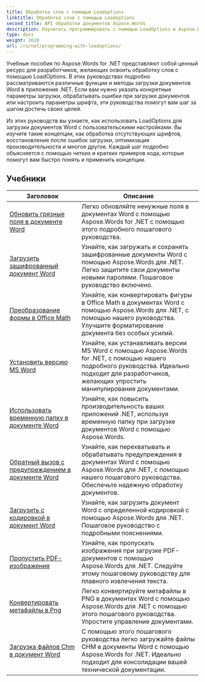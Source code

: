 ```yaml
---
title: Обработка слов с помощью Loadoptions
linktitle: Обработка слов с помощью Loadoptions
second_title: API обработки документов Aspose.Words
description: Научитесь программировать с помощью LoadOptions в Aspose.Words для .NET. Подробные руководства с примером кода для загрузки и настройки загрузки документов Word.
type: docs
weight: 1610
url: /ru/net/programming-with-loadoptions/
---
```

Учебные пособия по Aspose.Words for .NET представляют собой ценный ресурс для разработчиков, желающих освоить обработку слов с помощью LoadOptions. В этих руководствах подробно рассматриваются различные функции и методы загрузки документов Word в приложения .NET. Если вам нужно указать конкретные параметры загрузки, обрабатывать ошибки при загрузке документов или настроить параметры шрифта, эти руководства помогут вам шаг за шагом достичь своих целей.

Из этих руководств вы узнаете, как использовать LoadOptions для загрузки документов Word с пользовательскими настройками. Вы изучите такие концепции, как обработка отсутствующих шрифтов, восстановление после ошибок загрузки, оптимизация производительности и многое другое. Каждый шаг подробно объясняется с помощью четких и кратких примеров кода, которые помогут вам быстро понять и применить концепции.

 ## Учебники
| Заголовок | Описание |
| --- | --- |
| [Обновить грязные поля в документе Word](./update-dirty-fields/) | Легко обновляйте ненужные поля в документах Word с помощью Aspose.Words for .NET с помощью этого подробного пошагового руководства. |
| [Загрузить зашифрованный документ Word](./load-encrypted-document/) | Узнайте, как загружать и сохранять зашифрованные документы Word с помощью Aspose.Words для .NET. Легко защитите свои документы новыми паролями. Пошаговое руководство включено. |
| [Преобразование формы в Office Math](./convert-shape-to-office-math/) | Узнайте, как конвертировать фигуры в Office Math в документах Word с помощью Aspose.Words для .NET, с помощью нашего руководства. Улучшите форматирование документа без особых усилий. |
| [Установить версию MS Word](./set-ms-word-version/) | Узнайте, как устанавливать версии MS Word с помощью Aspose.Words for .NET, с помощью нашего подробного руководства. Идеально подходит для разработчиков, желающих упростить манипулирование документами. |
| [Использовать временную папку в документе Word](./use-temp-folder/) | Узнайте, как повысить производительность ваших приложений .NET, используя временную папку при загрузке документов Word с помощью Aspose.Words. |
| [Обратный вызов с предупреждением в документе Word](./warning-callback/) | Узнайте, как перехватывать и обрабатывать предупреждения в документах Word с помощью Aspose.Words для .NET, с помощью нашего пошагового руководства. Обеспечьте надежную обработку документов. |
| [Загрузить с кодировкой в документ Word](./load-with-encoding/) | Узнайте, как загрузить документ Word с определенной кодировкой с помощью Aspose.Words для .NET. Пошаговое руководство с подробными пояснениями. |
| [Пропустить PDF-изображения](./skip-pdf-images/) | Узнайте, как пропускать изображения при загрузке PDF-документов с помощью Aspose.Words для .NET. Следуйте этому пошаговому руководству для плавного извлечения текста. |
| [Конвертировать метафайлы в Png](./convert-metafiles-to-png/) | Легко конвертируйте метафайлы в PNG в документах Word с помощью Aspose.Words для .NET с помощью этого пошагового руководства. Упростите управление документами. |
| [Загрузка файлов Chm в документ Word](./load-chm/) | С помощью этого пошагового руководства легко загружайте файлы CHM в документы Word с помощью Aspose.Words for .NET. Идеально подходит для консолидации вашей технической документации. |